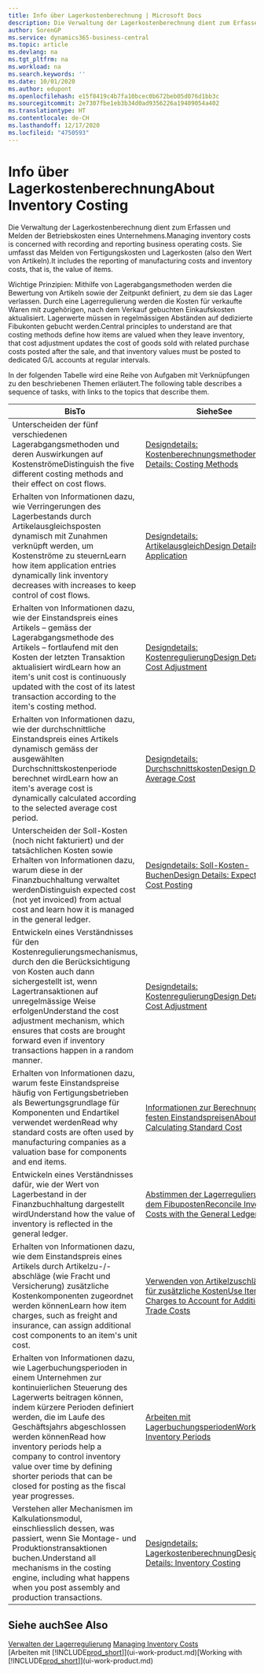 ```yaml
---
title: Info über Lagerkostenberechnung | Microsoft Docs
description: Die Verwaltung der Lagerkostenberechnung dient zum Erfassen und Melden der Betriebskosten eines Unternehmens. Sie umfasst das Melden von Fertigungskosten und Lagerkosten (also den Wert von Artikeln).
author: SorenGP
ms.service: dynamics365-business-central
ms.topic: article
ms.devlang: na
ms.tgt_pltfrm: na
ms.workload: na
ms.search.keywords: ''
ms.date: 10/01/2020
ms.author: edupont
ms.openlocfilehash: e15f8419c4b7fa10bcec0b672beb05d076d1bb3c
ms.sourcegitcommit: 2e7307fbe1eb3b34d0ad9356226a19409054a402
ms.translationtype: HT
ms.contentlocale: de-CH
ms.lasthandoff: 12/17/2020
ms.locfileid: "4750593"
---
```

# <a name="about-inventory-costing"></a><span data-ttu-id="b8085-104">Info über Lagerkostenberechnung</span><span class="sxs-lookup"><span data-stu-id="b8085-104">About Inventory Costing</span></span>
<span data-ttu-id="b8085-105">Die Verwaltung der Lagerkostenberechnung dient zum Erfassen und Melden der Betriebskosten eines Unternehmens.</span><span class="sxs-lookup"><span data-stu-id="b8085-105">Managing inventory costs is concerned with recording and reporting business operating costs.</span></span> <span data-ttu-id="b8085-106">Sie umfasst das Melden von Fertigungskosten und Lagerkosten (also den Wert von Artikeln).</span><span class="sxs-lookup"><span data-stu-id="b8085-106">It includes the reporting of manufacturing costs and inventory costs, that is, the value of items.</span></span>  

 <span data-ttu-id="b8085-107">Wichtige Prinzipien: Mithilfe von Lagerabgangsmethoden werden die Bewertung von Artikeln sowie der Zeitpunkt definiert, zu dem sie das Lager verlassen. Durch eine Lagerregulierung werden die Kosten für verkaufte Waren mit zugehörigen, nach dem Verkauf gebuchten Einkaufskosten aktualisiert. Lagerwerte müssen in regelmässigen Abständen auf dedizierte Fibukonten gebucht werden.</span><span class="sxs-lookup"><span data-stu-id="b8085-107">Central principles to understand are that costing methods define how items are valued when they leave inventory, that cost adjustment updates the cost of goods sold with related purchase costs posted after the sale, and that inventory values must be posted to dedicated G/L accounts at regular intervals.</span></span>  

 <span data-ttu-id="b8085-108">In der folgenden Tabelle wird eine Reihe von Aufgaben mit Verknüpfungen zu den beschriebenen Themen erläutert.</span><span class="sxs-lookup"><span data-stu-id="b8085-108">The following table describes a sequence of tasks, with links to the topics that describe them.</span></span>   

|<span data-ttu-id="b8085-109">**Bis**</span><span class="sxs-lookup"><span data-stu-id="b8085-109">**To**</span></span>|<span data-ttu-id="b8085-110">**Siehe**</span><span class="sxs-lookup"><span data-stu-id="b8085-110">**See**</span></span>|  
|------------|-------------|  
|<span data-ttu-id="b8085-111">Unterscheiden der fünf verschiedenen Lagerabgangsmethoden und deren Auswirkungen auf Kostenströme</span><span class="sxs-lookup"><span data-stu-id="b8085-111">Distinguish the five different costing methods and their effect on cost flows.</span></span>|[<span data-ttu-id="b8085-112">Designdetails: Kostenberechnungsmethoden</span><span class="sxs-lookup"><span data-stu-id="b8085-112">Design Details: Costing Methods</span></span>](design-details-costing-methods.md)|  
|<span data-ttu-id="b8085-113">Erhalten von Informationen dazu, wie Verringerungen des Lagerbestands durch Artikelausgleichsposten dynamisch mit Zunahmen verknüpft werden, um Kostenströme zu steuern</span><span class="sxs-lookup"><span data-stu-id="b8085-113">Learn how item application entries dynamically link inventory decreases with increases to keep control of cost flows.</span></span>|[<span data-ttu-id="b8085-114">Designdetails: Artikelausgleich</span><span class="sxs-lookup"><span data-stu-id="b8085-114">Design Details: Item Application</span></span>](design-details-item-application.md)|  
|<span data-ttu-id="b8085-115">Erhalten von Informationen dazu, wie der Einstandspreis eines Artikels – gemäss der Lagerabgangsmethode des Artikels – fortlaufend mit den Kosten der letzten Transaktion aktualisiert wird</span><span class="sxs-lookup"><span data-stu-id="b8085-115">Learn how an item's unit cost is continuously updated with the cost of its latest transaction according to the item's costing method.</span></span>|[<span data-ttu-id="b8085-116">Designdetails: Kostenregulierung</span><span class="sxs-lookup"><span data-stu-id="b8085-116">Design Details: Cost Adjustment</span></span>](design-details-cost-adjustment.md)|  
|<span data-ttu-id="b8085-117">Erhalten von Informationen dazu, wie der durchschnittliche Einstandspreis eines Artikels dynamisch gemäss der ausgewählten Durchschnittskostenperiode berechnet wird</span><span class="sxs-lookup"><span data-stu-id="b8085-117">Learn how an item's average cost is dynamically calculated according to the selected average cost period.</span></span>|[<span data-ttu-id="b8085-118">Designdetails: Durchschnittskosten</span><span class="sxs-lookup"><span data-stu-id="b8085-118">Design Details: Average Cost</span></span>](design-details-average-cost.md)|  
|<span data-ttu-id="b8085-119">Unterscheiden der Soll-Kosten (noch nicht fakturiert) und der tatsächlichen Kosten sowie Erhalten von Informationen dazu, warum diese in der Finanzbuchhaltung verwaltet werden</span><span class="sxs-lookup"><span data-stu-id="b8085-119">Distinguish expected cost (not yet invoiced) from actual cost and learn how it is managed in the general ledger.</span></span>|[<span data-ttu-id="b8085-120">Designdetails: Soll-Kosten-Buchen</span><span class="sxs-lookup"><span data-stu-id="b8085-120">Design Details: Expected Cost Posting</span></span>](design-details-expected-cost-posting.md)|  
|<span data-ttu-id="b8085-121">Entwickeln eines Verständnisses für den Kostenregulierungsmechanismus, durch den die Berücksichtigung von Kosten auch dann sichergestellt ist, wenn Lagertransaktionen auf unregelmässige Weise erfolgen</span><span class="sxs-lookup"><span data-stu-id="b8085-121">Understand the cost adjustment mechanism, which ensures that costs are brought forward even if inventory transactions happen in a random manner.</span></span>|[<span data-ttu-id="b8085-122">Designdetails: Kostenregulierung</span><span class="sxs-lookup"><span data-stu-id="b8085-122">Design Details: Cost Adjustment</span></span>](design-details-cost-adjustment.md)|  
|<span data-ttu-id="b8085-123">Erhalten von Informationen dazu, warum feste Einstandspreise häufig von Fertigungsbetrieben als Bewertungsgrundlage für Komponenten und Endartikel verwendet werden</span><span class="sxs-lookup"><span data-stu-id="b8085-123">Read why standard costs are often used by manufacturing companies as a valuation base for components and end items.</span></span>|[<span data-ttu-id="b8085-124">Informationen zur Berechnung von festen Einstandspreisen</span><span class="sxs-lookup"><span data-stu-id="b8085-124">About Calculating Standard Cost</span></span>](finance-about-calculating-standard-cost.md)|  
|<span data-ttu-id="b8085-125">Entwickeln eines Verständnisses dafür, wie der Wert von Lagerbestand in der Finanzbuchhaltung dargestellt wird</span><span class="sxs-lookup"><span data-stu-id="b8085-125">Understand how the value of inventory is reflected in the general ledger.</span></span>|[<span data-ttu-id="b8085-126">Abstimmen der Lagerregulierung mit dem Fibuposten</span><span class="sxs-lookup"><span data-stu-id="b8085-126">Reconcile Inventory Costs with the General Ledger</span></span>](finance-how-to-post-inventory-costs-to-the-general-ledger.md)|  
|<span data-ttu-id="b8085-127">Erhalten von Informationen dazu, wie dem Einstandspreis eines Artikels durch Artikelzu-/-abschläge (wie Fracht und Versicherung) zusätzliche Kostenkomponenten zugeordnet werden können</span><span class="sxs-lookup"><span data-stu-id="b8085-127">Learn how item charges, such as freight and insurance, can assign additional cost components to an item's unit cost.</span></span>|[<span data-ttu-id="b8085-128">Verwenden von Artikelzuschlägen für zusätzliche Kosten</span><span class="sxs-lookup"><span data-stu-id="b8085-128">Use Item Charges to Account for Additional Trade Costs</span></span>](payables-how-assign-item-charges.md)|  
|<span data-ttu-id="b8085-129">Erhalten von Informationen dazu, wie Lagerbuchungsperioden in einem Unternehmen zur kontinuierlichen Steuerung des Lagerwerts beitragen können, indem kürzere Perioden definiert werden, die im Laufe des Geschäftsjahrs abgeschlossen werden können</span><span class="sxs-lookup"><span data-stu-id="b8085-129">Read how inventory periods help a company to control inventory value over time by defining shorter periods that can be closed for posting as the fiscal year progresses.</span></span>|[<span data-ttu-id="b8085-130">Arbeiten mit Lagerbuchungsperioden</span><span class="sxs-lookup"><span data-stu-id="b8085-130">Work with Inventory Periods</span></span>](finance-how-to-work-with-inventory-periods.md)|  
|<span data-ttu-id="b8085-131">Verstehen aller Mechanismen im Kalkulationsmodul, einschliesslich dessen, was passiert, wenn Sie Montage- und Produktionstransaktionen buchen.</span><span class="sxs-lookup"><span data-stu-id="b8085-131">Understand all mechanisms in the costing engine, including what happens when you post assembly and production transactions.</span></span>|[<span data-ttu-id="b8085-132">Designdetails: Lagerkostenberechnung</span><span class="sxs-lookup"><span data-stu-id="b8085-132">Design Details: Inventory Costing</span></span>](design-details-inventory-costing.md)|  

## <a name="see-also"></a><span data-ttu-id="b8085-133">Siehe auch</span><span class="sxs-lookup"><span data-stu-id="b8085-133">See Also</span></span>
<span data-ttu-id="b8085-134">[Verwalten der Lagerregulierung](finance-manage-inventory-costs.md)  </span><span class="sxs-lookup"><span data-stu-id="b8085-134">[Managing Inventory Costs](finance-manage-inventory-costs.md)  </span></span>  
<span data-ttu-id="b8085-135">[Arbeiten mit [!INCLUDE[prod_short](includes/prod_short.md)]](ui-work-product.md)</span><span class="sxs-lookup"><span data-stu-id="b8085-135">[Working with [!INCLUDE[prod_short](includes/prod_short.md)]](ui-work-product.md)</span></span>
